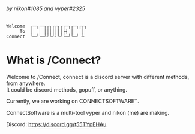 ###### by nikon#1085 and vyper#2325
    Welcome  ┌─┐┌─┐┌┐┌┌┐┌┌─┐┌─┐┌┬┐ 
         To  │  │ │││││││├┤ │   │  
    Connect  └─┘└─┘┘└┘┘└┘└─┘└─┘ ┴  

# What is /Connect?

Welcome to /Connect, connect is a discord server with different methods, from anywhere.                                                     
It could be discord methods, gopuff, or anything.

Currently, we are working on CONNECTSOFTWARE™.

ConnectSoftware is a multi-tool vyper and nikon (me) are making.














Discord: https://discord.gg/t55TYpEHAu
